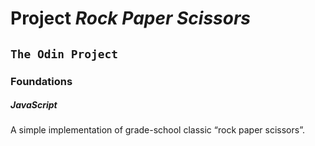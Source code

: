 # Project ***Rock Paper Scissors***

##  `The Odin Project`

### Foundations

##### JavaScript


A simple implementation of grade-school classic “rock paper scissors”.
